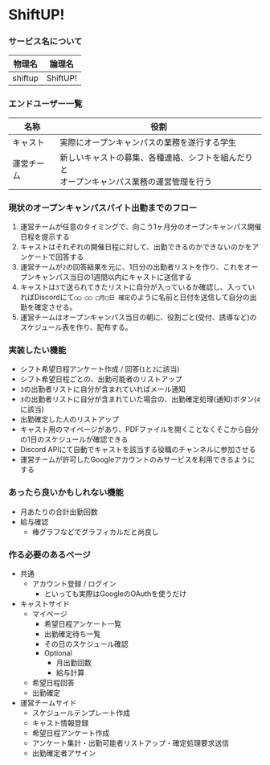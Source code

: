 ﻿# ShiftUP!

### サービス名について
| 物理名 | 論理名 |
| ---- | ---- |
| shiftup | ShiftUP!|

### エンドユーザー一覧
| 名称 | 役割 |
| ---- | ----| 
| キャスト | 実際にオープンキャンパスの業務を遂行する学生 |
| 運営チーム | 新しいキャストの募集、各種連絡、シフトを組んだりと<br>オープンキャンパス業務の運営管理を行う |

### 現状のオープンキャンパスバイト出勤までのフロー
1. 運営チームが任意のタイミングで、向こう1ヶ月分のオープンキャンパス開催日程を提示する
2. キャストはそれぞれの開催日程に対して、出勤できるのかできないのかをアンケートで回答する
3. 運営チームが`2`の回答結果を元に、1日分の出勤者リストを作り、これをオープンキャンパス当日の1週間以内にキャストに送信する
4. キャストは`3`で送られてきたリストに自分が入っているか確認し、入っていればDiscordにて`◯◯ ◯◯ □月□日 確定`のように名前と日付を送信して自分の出勤を確定させる。
5. 運営チームはオープンキャンパス当日の朝に、役割ごと(受付、誘導など)のスケジュール表を作り、配布する。

### 実装したい機能
- シフト希望日程アンケート作成 / 回答(`1`と`2`に該当)
- シフト希望日程ごとの、出勤可能者のリストアップ
- `3`の出勤者リストに自分が含まれていればメール通知
- `3`の出勤者リストに自分が含まれていた場合の、出勤確定処理(通知)ボタン(`4`に該当)
- 出勤確定した人のリストアップ
- キャスト用のマイページがあり、PDFファイルを開くことなくそこから自分の1日のスケジュールが確認できる
- Discord APIにて自動でキャストを該当する役職のチャンネルに参加させる
- 運営チームが許可したGoogleアカウントのみサービスを利用できるようにする

### あったら良いかもしれない機能
- 月あたりの合計出勤回数
- 給与確認
  - 棒グラフなどでグラフィカルだと尚良し 

### 作る必要のあるページ
- 共通
  - アカウント登録 / ログイン
    - といっても実際はGoogleのOAuthを使うだけ
- キャストサイド
  - マイページ
    - 希望日程アンケート一覧
    - 出勤確定待ち一覧
    - その日のスケジュール確認
    - Optional
      - 月出勤回数
      - 給与計算
  - 希望日程回答
  -  出勤確定
- 運営チームサイド
  - スケジュールテンプレート作成
  - キャスト情報登録 
  - 希望日程アンケート作成
  - アンケート集計・出勤可能者リストアップ・確定処理要求送信
  - 出勤確定者アサイン
